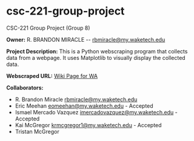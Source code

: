# csc-221-group-project
CSC-221 Group Project (Group 8)

__Owner:__ R. BRANDON MIRACLE -- rbmiracle@my.waketech.edu

__Project Description:__ This is a Python webscraping program that collects data from a webpage. It uses Matplotlib to visually display the collected data.

__Webscraped URL:__ [Wiki Page for WA](https://en.wikipedia.org/wiki/Washington_(state))

__Collaborators:__
  - R. Brandon Miracle rbmiracle@my.waketech.edu
  - Eric Meehan eomeehan@my.waketech.edu - Accepted
  - Ismael Mercado Vazquez imercadovazquez@my.waketech.edu - Accepted
  - Kai McGregor krmcgregor1@my.waketech.edu - Accepted
  - Tristan McGregor
